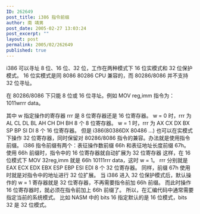 ```yaml
---
ID: 262649
post_title: i386 指令前缀
author: 南 靖男
post_date: 2005-02-27 13:03:24
post_excerpt: ""
layout: post
permalink: 2005/02/262649
published: true
---
```

i386 可以寻址 8 位、16 位、32 位，工作在两种模式下 16 位实模式和 32 位保护模式。
16 位实模式是同 8086 80286 CPU 兼容的，而 80286/8086 并不支持 32 位寻址。
<!--more--> 在 80286/8086 下只能 8 位或 16 位寻址。例如 MOV reg,imm 指令为：1011wrrr data。
其中 w 指定操作的寄存器 rrr 是 8 位寄存器还是 16 位寄存器。
w = 0 时，rrr 为 AL CL DL BL AH CH DH BH 8 个 8 位寄存器。
w = 1 时，rrr 为 AX CX DX BX SP BP SI DI 8 个 16 位寄存器。
但是 i386(80386DX 80486 ...) 也可以在实模式下操作 32 位寄存器，同时保留对 80286/8086 指令的兼容。办法就是使用指令前缀。
i386 指令前缀有两个：表征操作数前缀 66h 和表征地址长度前缀 67h。
使用 66h 前缀时，指令中的 16 位寄存器就自动扩展为 32 位寄存器
这样，在 16 位模式下 MOV 32reg,imm 就是 66h 10111rrr data，这时 w = 1。
rrr 分别就是 EAX ECX EDX EBX ESP EBP ESI EDI 8 个 32 位寄存器。
同样，前缀 67h 使用时就是对指令中的地址进行 32 位扩展。
当 i386 进入 32 位保护模式后，默认操作的 w = 1 寄存器就是 32 位寄存器，不再需要指令前加 66h 前缀。
而此时操作 16 位寄存器时，就必须在指令前加上 66h 前缀了。
所以，在汇编代码中通常需要指定当前的系统模式。
比如 NASM 中的 bits 16 指定默认的是 16 位模式，bits 32 是 32 位模式。